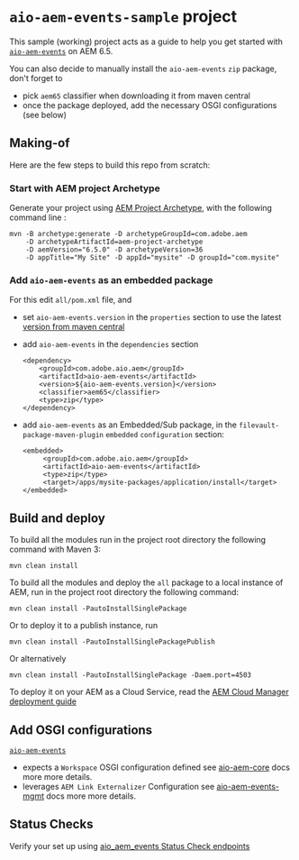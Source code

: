 # `aio-aem-events-sample` project 

This sample (working) project acts as a guide 
to help you get started with [`aio-aem-events`](https://github.com/adobe/aio-lib-java/tree/main/aem/aio_aem_events)
on AEM 6.5.

You can also decide to manually install the `aio-aem-events` `zip` package, don't forget to
* pick `aem65` classifier when downloading it from maven central
* once the package deployed, add the necessary OSGI configurations (see below)

## Making-of

Here are the few steps to build this repo from scratch:

### Start with AEM project Archetype

Generate your project using [AEM Project Archetype](https://experienceleague.adobe.com/docs/experience-manager-core-components/using/developing/archetype/overview.html?lang=en
), with the following command line :

    mvn -B archetype:generate -D archetypeGroupId=com.adobe.aem 
        -D archetypeArtifactId=aem-project-archetype 
        -D aemVersion="6.5.0" -D archetypeVersion=36 
        -D appTitle="My Site" -D appId="mysite" -D groupId="com.mysite"


### Add `aio-aem-events` as an embedded package


For this edit `all/pom.xml` file, and
* set `aio-aem-events.version` in the `properties` section to use the latest [version from maven central](https://repo1.maven.org/maven2/com/adobe/aio/aem/aio-aem-events)
* add `aio-aem-events` in the `dependencies` section


      <dependency>
          <groupId>com.adobe.aio.aem</groupId>
          <artifactId>aio-aem-events</artifactId>
          <version>${aio-aem-events.version}</version>
          <classifier>aem65</classifier>
          <type>zip</type>
      </dependency>

* add `aio-aem-events` as an Embedded/Sub package, in the `filevault-package-maven-plugin` `embedded` `configuration` section:


      <embedded>
           <groupId>com.adobe.aio.aem</groupId>
           <artifactId>aio-aem-events</artifactId>
           <type>zip</type>
           <target>/apps/mysite-packages/application/install</target>
      </embedded>

## Build and deploy

To build all the modules run in the project root directory the following command with Maven 3:

    mvn clean install

To build all the modules and deploy the `all` package to a local instance of AEM, run in the project root directory the following command:

    mvn clean install -PautoInstallSinglePackage

Or to deploy it to a publish instance, run

    mvn clean install -PautoInstallSinglePackagePublish

Or alternatively

    mvn clean install -PautoInstallSinglePackage -Daem.port=4503

To deploy it on your AEM as a Cloud Service, read the [AEM Cloud Manager deployment guide](https://experienceleague.adobe.com/docs/experience-manager-cloud-service/content/implementing/using-cloud-manager/deploy-code.html?lang=en)

## Add OSGI configurations 

[`aio-aem-events`](https://github.com/adobe/aio-lib-java/tree/main/aem/aio_aem_events)
* expects a `Workspace` OSGI configuration defined see [aio-aem-core](https://github.com/adobe/aio-lib-java/tree/main/aem/core_aem) docs more more details.
* leverages `AEM Link Externalizer` Configuration see [aio-aem-events-mgmt](https://github.com/adobe/aio-lib-java/tree/main/aem/events_mgmt_aem) docs more more details.

## Status Checks

Verify your set up using [aio_aem_events Status Check endpoints](https://github.com/adobe/aio-lib-java/tree/main/aem/aio_aem_events#status-checks)